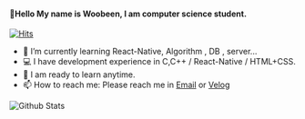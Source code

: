 #### 👋Hello My name is Woobeen, I am computer science student. 

[![Hits](https://hits.seeyoufarm.com/api/count/incr/badge.svg?url=https%3A%2F%2Fgithub.com%2FWoobeen906&count_bg=%2379C83D&title_bg=%23555555&icon=&icon_color=%23E7E7E7&title=hits&edge_flat=false)](https://hits.seeyoufarm.com)

- 🌱 I’m currently learning React-Native, Algorithm , DB , server...
- 💻 I have development experience in C,C++ / React-Native / HTML+CSS.
- 💬  I am ready to learn anytime.
- 📫 How to reach me: Please reach me in [Email](siugan0828@gmail.com) or [Velog](https://velog.io/@siugan)


![Github Stats](https://github.com/anuraghazra/github-readme-stats)

